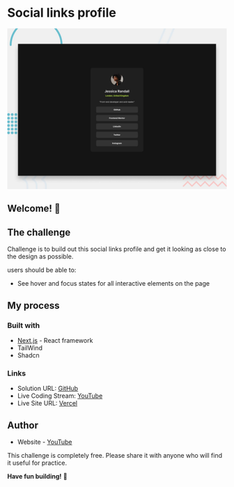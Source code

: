 # Social links profile

![Design preview for the Social links profile coding challenge](./preview.jpg)

## Welcome! 👋

## The challenge

Challenge is to build out this social links profile and get it looking as close to the design as possible.

users should be able to:

- See hover and focus states for all interactive elements on the page

## My process

### Built with

- [Next.js](https://nextjs.org/) - React framework
- TailWind
- Shadcn

### Links

- Solution URL: [GitHub](https://github.com/CodingWithMrM/social-link)
- Live Coding Stream: [YouTube](https://www.youtube.com/watch?v=3cetB3yPjCY)
- Live Site URL: [Vercel](https://social-link-ruby.vercel.app/)

## Author

- Website - [YouTube](https://www.youtube.com/@CodingWithMrM)

This challenge is completely free. Please share it with anyone who will find it useful for practice.

**Have fun building!** 🚀
